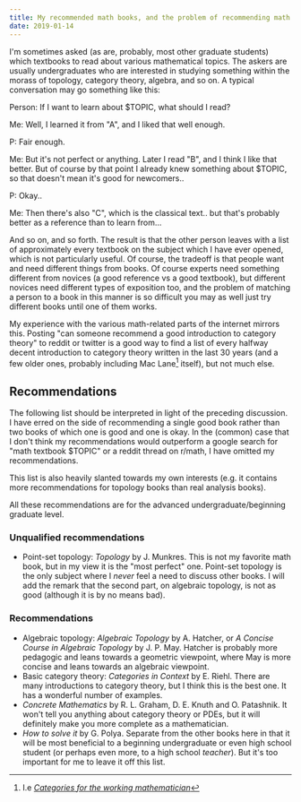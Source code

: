 ```yaml
---
title: My recommended math books, and the problem of recommending math books.
date: 2019-01-14
---
```


I'm sometimes asked (as are, probably, most other graduate students) which textbooks to read about various mathematical topics.
The askers are usually undergraduates who are interested in studying something within the morass of topology, category theory, algebra, and so on.
A typical conversation may go something like this:

Person: If I want to learn about $TOPIC, what should I read?

Me: Well, I learned it from "A", and I liked that well enough.

P: Fair enough.

Me: But it's not perfect or anything. Later I read "B", and I think I like that better. But of course by that point I already knew something about $TOPIC, so that doesn't mean it's good for newcomers..

P: Okay..

Me: Then there's also "C", which is the classical text.. but that's probably better as a reference than to learn from...

And so on, and so forth. The result is that the other person leaves with a list of approximately every textbook on the subject which I have ever opened, which is not particularly useful.
Of course, the tradeoff is that people want and need different things from books. Of course experts need something different from novices (a good reference vs a good textbook),
but different novices need different types of exposition too, and the problem of matching a person to a book in this manner is so difficult you may as well just try different books until one of them works.

My experience with the various math-related parts of the internet mirrors this. Posting "can someone recommend a good introduction to category theory" to reddit or twitter is a good way to find a list of every halfway decent introduction to category theory written in the last 30 years (and a few older ones, probably including Mac Lane[^1] itself), but not much else.

[^1]: I.e [*Categories for the working mathematician*](https://openlibrary.org/books/OL4770352M/Categories_for_the_working_mathematician)

## Recommendations
The following list should be interpreted in light of the preceding discussion.
I have erred on the side of recommending a single good book rather than two books of which one is good and one is okay.
In the (common) case that I don't think my recommendations would outperform a google search for "math textbook $TOPIC" or a reddit thread on r/math, I have omitted my recommendations.

This list is also heavily slanted towards my own interests (e.g. it contains more recommendations for topology books than real analysis books).

All these recommendations are for the advanced undergraduate/beginning graduate level.

### Unqualified recommendations

- Point-set topology: *Topology* by J. Munkres. This is not my favorite math book, but in my view it is the "most perfect" one. Point-set topology is the only subject where I *never* feel a need to discuss other books. I will add the remark that the second part, on algebraic topology, is not as good (although it is by no means bad).

### Recommendations

- Algebraic topology: *Algebraic Topology* by A. Hatcher, or *A Concise Course in Algebraic Topology* by J. P. May. Hatcher is probably more pedagogic and leans towards a geometric viewpoint, where May is more concise and leans towards an algebraic viewpoint.
- Basic category theory: *Categories in Context* by E. Riehl. There are many introductions to category theory, but I think this is the best one. It has a wonderful number of examples.
- *Concrete Mathematics* by R. L. Graham, D. E. Knuth and O. Patashnik. It won't tell you anything about category theory or PDEs, but it will definitely make you more complete as a mathematician.
- *How to solve it* by G. Polya. Separate from the other books here in that it will be most beneficial to a beginning undergraduate or even high school student (or perhaps even more, to a high school *teacher*). But it's too important for me to leave it off this list.
